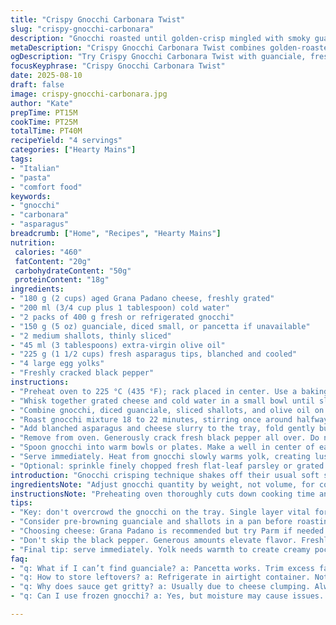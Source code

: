 ```yaml
---
title: "Crispy Gnocchi Carbonara Twist"
slug: "crispy-gnocchi-carbonara"
description: "Gnocchi roasted until golden-crisp mingled with smoky guanciale and sweet shallots. Tossed with sautéed asparagus tips replacing peas, Parmesan swapped for aged Grana Padano. Finished bubbling in oven, topped with an egg yolk nest. Mouthfeel shifts: crunchy edges, soft centers, creamy rich pockets of yolk merging heat and fat. Aromas punch smoky pork, caramelized onion, sharp cheese. Technique focuses on texture contrast, flavor layering, timing to avoid rubbery gnocchi. Essential swaps and timing adjustments keep it flexible in everyday kitchens. No salt added late; rely on cured meat and cheese saltiness. Visual cues over timing emphasized; a classic carbonara feel with a fresh green twist."
metaDescription: "Crispy Gnocchi Carbonara Twist combines golden-roasted gnocchi with guanciale and asparagus for a unique twist on classic carbonara."
ogDescription: "Try Crispy Gnocchi Carbonara Twist with guanciale, fresh asparagus, and an egg yolk nest for a flavorful dish that’s sure to impress."
focusKeyphrase: "Crispy Gnocchi Carbonara Twist"
date: 2025-08-10
draft: false
image: crispy-gnocchi-carbonara.jpg
author: "Kate"
prepTime: PT15M
cookTime: PT25M
totalTime: PT40M
recipeYield: "4 servings"
categories: ["Hearty Mains"]
tags:
- "Italian"
- "pasta"
- "comfort food"
keywords:
- "gnocchi"
- "carbonara"
- "asparagus"
breadcrumb: ["Home", "Recipes", "Hearty Mains"]
nutrition: 
 calories: "460"
 fatContent: "20g"
 carbohydrateContent: "50g"
 proteinContent: "18g"
ingredients:
- "180 g (2 cups) aged Grana Padano cheese, freshly grated"
- "200 ml (3/4 cup plus 1 tablespoon) cold water"
- "2 packs of 400 g fresh or refrigerated gnocchi"
- "150 g (5 oz) guanciale, diced small, or pancetta if unavailable"
- "2 medium shallots, thinly sliced"
- "45 ml (3 tablespoons) extra-virgin olive oil"
- "225 g (1 1/2 cups) fresh asparagus tips, blanched and cooled"
- "4 large egg yolks"
- "Freshly cracked black pepper"
instructions:
- "Preheat oven to 225 °C (435 °F); rack placed in center. Use a baking sheet with a rim to catch drippings."
- "Whisk together grated cheese and cold water in a small bowl until slurry forms, no lumps. Keeps the cheese from clumping and ensures even melting."
- "Combine gnocchi, diced guanciale, sliced shallots, and olive oil on baking tray. Spread in single layer; avoid overcrowding to get crisp edges."
- "Roast gnocchi mixture 18 to 22 minutes, stirring once around halfway. Watch for golden crust on gnocchi and rendered fat from guanciale bubbling and browning. Smell is key; sweet onion aroma developing, pork slightly smoky, chow time near."
- "Add blanched asparagus and cheese slurry to the tray, fold gently but thoroughly. Spread evenly again. Return to oven for 3 to 5 minutes—go by melted cheese appearance; it should be creamy and just set, not browned or oily."
- "Remove from oven. Generously crack fresh black pepper all over. Do not add salt; cured meat and cheese provide enough sodium."
- "Spoon gnocchi into warm bowls or plates. Make a well in center of each mound. Immediately place one fresh egg yolk into each well."
- "Serve immediately. Heat from gnocchi slowly warms yolk, creating luscious creaminess without scrambling. Stir yolk in at table if preferred."
- "Optional: sprinkle finely chopped fresh flat-leaf parsley or grated lemon zest on top for brightness."
introduction: "Gnocchi crisping technique shakes off their usual soft slog. Roasting them in combination with diced guanciale and shallots extracts flavor fat and caramelized onion sweetness. Swapping frozen peas for brief-blanched tender asparagus tips kicks textural contrast up a notch—beans get lost under too much pork richness. Parmesan to Grana Padano swap tweaks melting behavior; water mixed in cheddar-like slurry prevents cheese clumps and makes luscious melted blanket. Timing is your friend; no strict watch necessary with visual and aroma cues. Finish with being generous with black pepper and no salt to avoid bitterness or over-salting due to cured pork protein and cheese salt. Egg yolk nest pops creamy middle that tames pork saltiness and adds sultry silk. A riff on carbonara that trusts kitchen instincts over countdown timers, economy with ingredients but thought in process steps."
ingredientsNote: "Adjust gnocchi quantity by weight, not volume, for consistency. Fresh or refrigerated gnocchi preferred; frozen can release moisture and turn mushy. Guanciale key if you want authentic pork flavor—intensely piggy, not overly fatty. Pancetta works but trim excess fat beforehand. Shallots—peeled and thinly sliced into crescent shapes—caramelize faster than onions, smoother sweetness. Substitute fresh asparagus tips for peas; blanch quickly to maintain bright green color and a bit of snap. Cheese swapped out to Grana Padano, similar to Parmesan but less granular when melted with water. Do not skip water in cheese mixture—it prevents clumps and uneven melting. Olive oil chosen over butter here for its higher smoke point and fruity notes—helps crisp gnocchi edges. No added salt needed; cured meat and cheese cover this. Fresh eggs: separate yolks carefully to avoid whites mixing in and scrambling when warm."
instructionsNote: "Preheating oven thoroughly cuts down cooking time and ensures immediate sizzle when gnocchi hit the pan. Always spread gnocchi mixture evenly in single layer; overcrowding means steaming, rubbery gnocchi. Mid-cook stirring essential: check edges and pork color; golden crust signals Maillard reaction underway. Don't trust timer blindly—look and smell for caramelized pork and shallot aroma, gnocchi edges visibly crisp. Add asparagus and cheese slurry only after gnocchi and pork develop color; this preserves texture and freshness. Cheese slurry should be thick enough to cling but thin enough to melt quickly; adjust water quantity slightly for your cheese brand. The final few minutes of baking lets cheese transform into a creamy glaze instead of gritty lumps. Pull immediately to avoid burning cheese or drying gnocchi out—once out, black pepper adds sharpness and complexity. Nesting egg yolk last prevents premature cooking; yolk warms gently in residual heat. Serve immediately; delayed serving means yolk overcooks or gnocchi lose crunch. Tips: if you want to speed up, pre-toast guanciale and shallots in pan, then add to gnocchi and roast quickly; avoid oversalting by skipping any extra salt."
tips:
- "Key: don't overcrowd the gnocchi on the tray. Single layer vital for crisping. If too tight, steam replaces crunch—no one wants soggy gnocchi. Stir halfway through. Smell for caramelization. Watch for golden edges. Guanciale's fat should bubble, produce rich aroma. If not, you need more heat or time."
- "Consider pre-browning guanciale and shallots in a pan before roasting. Cuts down oven time. Adds depth quickly. Watch that fat renders properly for best flavor infusion into gnocchi. Adjustments can save minutes in overall prep—better to do it right than rush."
- "Choosing cheese: Grana Padano is recommended but try Parm if needed. Both bring unique flavors for depth. Mixing with cold water prevents clumping, a must for smooth melting. Visually check cheese; it ought to be creamy, not greasy. Texture matters; avoid gritty lumps."
- "Don't skip the black pepper. Generous amounts elevate flavor. Freshly cracked delivers the best punch. Salt? Skip it. Cured meat and cheese provide plenty. Too much salt ruins richness and complex flavors. Play with pepper. Experiment with levels to find your balance."
- "Final tip: serve immediately. Yolk needs warmth to create creamy pocket. Delaying leads to yolk solidifying or gnocchi losing crunch. Better to be quick. If not serving right away, leave yolks in shells. Serve separately, keep that texture contrast."
faq:
- "q: What if I can’t find guanciale? a: Pancetta works. Trim excess fat to avoid greasiness. Depth may differ. Use sparingly."
- "q: How to store leftovers? a: Refrigerate in airtight container. Not longer than two days. Reheat gently; gnocchi turns gummy. Aim for oven to restore crunch."
- "q: Why does sauce get gritty? a: Usually due to cheese clumping. Always mix with water. Adjust quantities based on type. Watch for visual cues. If too thick, add more water and stir well."
- "q: Can I use frozen gnocchi? a: Yes, but moisture may cause issues. Prefer fresh or refrigerated for best texture. If using frozen, reduce cooking time; check for doneness visually."

---
```

